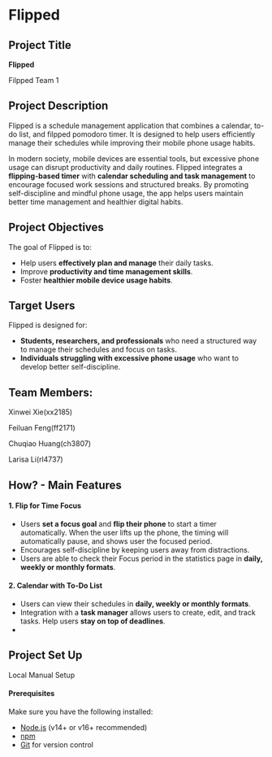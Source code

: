 # Flipped
## **Project Title**  
**Flipped**  

Filpped Team 1

## **Project Description**  
Flipped is a schedule management application that combines a calendar, to-do list, and filpped pomodoro timer. It is designed to help users efficiently manage their schedules while improving their mobile phone usage habits.  

In modern society, mobile devices are essential tools, but excessive phone usage can disrupt productivity and daily routines. Flipped integrates a **flipping-based timer** with **calendar scheduling and task management** to encourage focused work sessions and structured breaks. By promoting self-discipline and mindful phone usage, the app helps users maintain better time management and healthier digital habits.  

## **Project Objectives**  
The goal of Flipped is to:  
- Help users **effectively plan and manage** their daily tasks.  
- Improve **productivity and time management skills**.  
- Foster **healthier mobile device usage habits**.  

## **Target Users**  
Flipped is designed for:  
- **Students, researchers, and professionals** who need a structured way to manage their schedules and focus on tasks.  
- **Individuals struggling with excessive phone usage** who want to develop better self-discipline. 

## **Team Members**:

Xinwei Xie(xx2185)

Feiluan Feng(ff2171)

Chuqiao Huang(ch3807)

Larisa Li(rl4737)


## **How? - Main Features**  

#### **1. Flip for Time Focus**  
- Users **set a focus goal** and **flip their phone** to start a timer automatically. When the user lifts up the phone, the timing will automatically pause, and shows user the focused period.
- Encourages self-discipline by keeping users away from distractions.
- Users are able to check their Focus period in the statistics page in **daily, weekly or monthly formats**.

#### **2. Calendar with To-Do List**  
- Users can view their schedules in **daily, weekly or monthly formats**.  
- Integration with a **task manager** allows users to create, edit, and track tasks. Help users **stay on top of deadlines**.
- 

## **Project Set Up**  

Local Manual Setup

#### Prerequisites

Make sure you have the following installed:

- [Node.js](https://nodejs.org/) (v14+ or v16+ recommended)
- [npm](https://www.npmjs.com/)
- [Git](https://git-scm.com/) for version control


